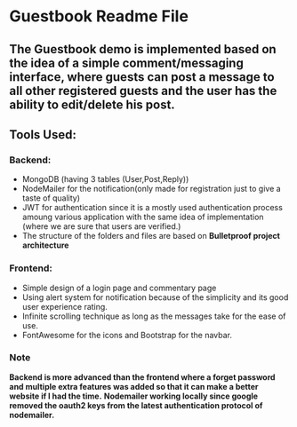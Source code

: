 # Guestbook Readme File

## The Guestbook demo is implemented based on the idea of a simple comment/messaging interface, where guests can post a message to all other registered guests and the user has the ability to edit/delete his post.

## Tools Used:

### Backend:

- MongoDB (having 3 tables (User,Post,Reply))
- NodeMailer for the notification(only made for registration just to give a taste of quality)
- JWT for authentication since it is a mostly used authentication process amoung various application with the same idea of implementation (where we are sure that users are verified.)
- The structure of the folders and files are based on **Bulletproof project architecture**

### Frontend:

- Simple design of a login page and commentary page
- Using alert system for notification because of the simplicity and its good user experience rating.
- Infinite scrolling technique as long as the messages take for the ease of use.
- FontAwesome for the icons and Bootstrap for the navbar.

### Note

**Backend is more advanced than the frontend where a forget password and multiple extra features was added so that it can make a better website if I had the time.**
**Nodemailer working locally since google removed the oauth2 keys from the latest authentication protocol of nodemailer.**
